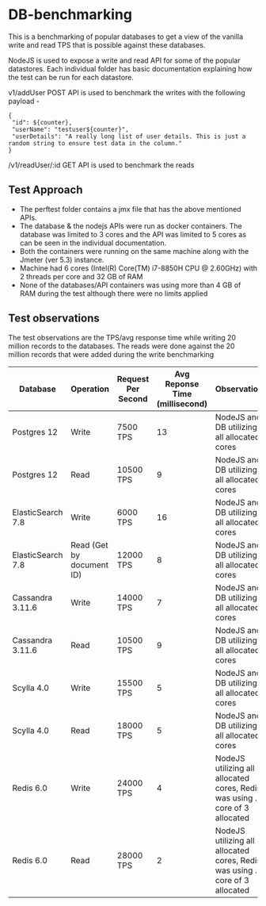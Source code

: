 # DB-benchmarking

This is a benchmarking of popular databases to get a view of the vanilla write and read TPS that is possible against these databases.

NodeJS is used to expose a write and read API for some of the popular datastores. Each individual folder has basic documentation explaining how the test can be run for each datastore.

v1/addUser POST API is used to benchmark the writes with the following payload - 
```
{
 "id": ${counter},
 "userName": "testuser${counter}",
 "userDetails": "A really long list of user details. This is just a random string to ensure test data in the column."
}
```
/v1/readUser/:id GET API is used to benchmark the reads

## Test Approach
- The perftest folder contains a jmx file that has the above mentioned APIs. 
- The database & the nodejs APIs were run as docker containers. The database was limited to 3 cores and the API was limited to 5 cores as can be seen in the individual documentation. 
- Both the containers were running on the same machine along with the Jmeter (ver 5.3) instance.
- Machine had 6 cores (Intel(R) Core(TM) i7-8850H CPU @ 2.60GHz) with 2 threads per core and 32 GB of RAM
- None of the databases/API containers was using more than 4 GB of RAM during the test although there were no limits applied

## Test observations
The test observations are the TPS/avg response time while writing 20 million records to the databases. The reads were done against the 20 million records that were added during the write benchmarking

| Database | Operation | Request Per Second | Avg Reponse Time (millisecond) | Observations
| --- | --- | --- | --- | --- |
| Postgres 12 | Write | 7500 TPS | 13 | NodeJS and DB utilizing all allocated cores
| Postgres 12 | Read | 10500 TPS | 9 | NodeJS and DB utilizing all allocated cores
| ElasticSearch 7.8 | Write  | 6000 TPS | 16 | NodeJS and DB utilizing all allocated cores  
| ElasticSearch 7.8 | Read (Get by document ID) | 12000 TPS | 8 | NodeJS and DB utilizing all allocated cores  
| Cassandra 3.11.6 | Write  | 14000 TPS | 7 | NodeJS and DB utilizing all allocated cores  
| Cassandra 3.11.6 | Read  | 10500 TPS | 9 | NodeJS and DB utilizing all allocated cores  
| Scylla 4.0 | Write  | 15500 TPS | 5 | NodeJS and DB utilizing all allocated cores  
| Scylla 4.0 | Read  | 18000 TPS | 5 | NodeJS and DB utilizing all allocated cores  
| Redis 6.0 | Write  | 24000 TPS | 4 | NodeJS utilizing all allocated cores, Redis was using .5 core of 3 allocated  
| Redis 6.0 | Read  | 28000 TPS | 2 | NodeJS utilizing all allocated cores, Redis was using .5 core of 3 allocated
